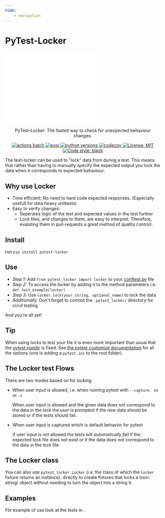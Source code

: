 ```yaml
---
hide:
    - navigation
---
```


# PyTest-Locker
<img src="/assets/images/example.svg" style="width: 60%; margin: auto" alt="Example">

<p align="center">
    PyTest-Locker: The fasted way to check for unexpected behaviour changes.
</p>

<p align="center">
    <a href="https://github.com/Luttik/pytest-locker/actions?query=workflow%3ACI+branch%3Amaster">
        <img src="https://github.com/luttik/pytest-locker/workflows/CI/badge.svg" alt="actions batch">
    </a>
    <a href="https://pypi.org/project/pytest-locker/">
        <img src="https://badge.fury.io/py/pytest-locker.svg" alt="pypi">
    </a>
    <a href="https://pypi.org/project/pytest-locker/">
        <img src="https://shields.io/pypi/pyversions/pytest-locker" alt="python versions">
    </a>
    <a href="https://codecov.io/gh/luttik/pytest-locker">
        <img src="https://codecov.io/gh/Luttik/pytest-locker/branch/master/graph/badge.svg" alt="codecov">
    </a>
    <a href="https://xgithub.com/Luttik/pytest-locker/blob/master/LICENSE">
        <img src="https://shields.io/github/license/luttik/pytest-locker" alt="License: MIT">
    </a>
    <a href="https://github.com/psf/black">
        <img src="https://img.shields.io/badge/code%20style-black-000000.svg" alt="Code style: black">
    </a>
</p>

The test-locker can be used to "lock" data from during a test. This
means that rather than having to manually specify the expected output
you lock the data when it corresponds to expected bahaviour.

## Why use Locker

-   Time efficient: No need to hard code expected responses. (Especially
    usefull for data heavy unittests)
-   Easy to verify changes:
    -   Seperates logic of the test and expected values in the test
        further
    -   Lock files, and changes to them, are easy to interpret.
        Therefore, evaluting them in pull-requests a great method of
        quality controll.

## Install

run `pip install pytest-locker`

## Use

-   *Step 1:* Add `from pytest_locker import locker` to your
    [conftest.py](https://docs.pytest.org/en/2.7.3/plugins.html?highlight=re)
    file
-   *Step 2:* To access the locker by adding it to the method parameters
    i.e. `def test_example(locker)`
-   *Step 3:* Use `locker.lock(your_string, optional_name)` to lock the
    data.
-   *Additionally:* Don't forget to commit the `.pytest_locker/`
    directory for ci/cd testing

And you're all set!

## Tip

When using locks to test your file it is even more important than usual
that the [pytest
rootdir](https://docs.pytest.org/en/latest/customize.html) is fixed.
See [the pytest customize documentation](https://docs.pytest.org/en/latest/customize.html) for
all the options (one is adding a `pytest.ini` to the root folder).

## The Locker test Flows

There are two modes based on for locking.

-   When user input is allowed, i.e. when running pytest with
    `--capture  no` or `-s`

    When user input is allowed and the given data does not correspond to
    the data in the lock the *user is prompted* if the new data should
    be stored or if the tests should fail.

-   When user input is captured which is default behavior for pytest

    If user input is not allowed the tests will *automatically fail* if
    the expected lock file does not exist or if the data does not
    correspond to the data in the lock file.

## The Locker class

You can also use `pytest_locker.Locker` (i.e. the class of which the
`locker` fixture returns an instance). directly to create fixtures that
locks a (non-string) object without needing to turn the object into a
string it.

## Examples

For example of use look at the tests in
[](https://github.com/Luttik/repr_utils).
